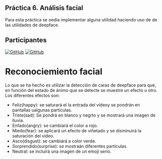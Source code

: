 ## Práctica 6. Análisis facial
Para esta práctica se oedía implementar alguna utilidad haciendo uso de de las utilidades de deepface.
## Participantes

[![GitHub](https://img.shields.io/badge/Alejandro-Ortega_González-blue)](https://github.com/AlejandroOrtegaG)
[![GitHub](https://img.shields.io/badge/Joaquín-Villamonte_Pereira-purple)](https://github.com/jqvp)

# Reconociemiento facial
Lo que se ha hecho es utilizar la detección de caras de deepface para que, en función del estado de ánimo que se detecte se muestre un efecto u otro. Los diferentes efectos son: 
<ul>
  <li>Feliz(happy): se saturará el la entrada del vídeoy se pondrán en pantallas ualgunas partículas.</li>
  <li>Triste(sad): Se pondrá en blanco y negrto y se mostrará una imagen de lluvia. </li>
  <li>Enfado(angry): se cambiará el color a rojo. </li>
  <li>Miedo(fear): se aplicará un efecto de viñetado y se disminuirá la saturación del vídeo. </li>
  <li>Asco(disgust): se cambiará a color verde. </li>
  <li>Sorprendido(surprise): se mostraán diferentes partículas. </li>
  <li>Neutral: se incluirá una imagen de un emoji serio. </li>
</ul>
